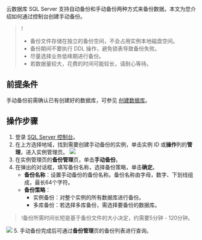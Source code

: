 云数据库 SQL Server 支持自动备份和手动备份两种方式来备份数据。本文为您介绍如何通过控制台创建手动备份。
>!
>- 备份文件存储在独立的备份空间，不会占用实例本地磁盘空间。
>- 备份期间不要执行 DDL 操作，避免锁表导致备份失败。
>- 尽量选择业务低峰期进行备份。
>- 若数据量较大，花费的时间可能较长，请耐心等待。

## 前提条件
手动备份前需确认已有创建好的数据库，可参见 [创建数据库](https://cloud.tencent.com/document/product/238/43284)。

## 操作步骤
1. 登录 [SQL Server 控制台](https://console.cloud.tencent.com/sqlserver)。
2. 在上方选择地域，找到需要创建手动备份的实例，单击实例 ID 或**操作**列的**管理**，进入实例管理页。
![](https://qcloudimg.tencent-cloud.cn/raw/3bb7a0be93f6fb3fa7879389c90b9876.png)
3. 在实例管理页的**备份管理**页，单击**手动备份**。
4. 在弹出的对话框，填写备份名称，选择备份策略，单击**确定**。
   - **备份名称**：设置手动备份的备份名称。备份名称由字母，数字、下划线组成，最长64个字符。
   - **备份策略**：
     - 实例备份：对整个实例的所有数据库进行备份。
     - 多库备份：若选择多库备份，需选择要备份的数据库。
>!备份所需时间长短是基于备份文件的大小决定，约需要5分钟 - 120分钟。
>
![](https://qcloudimg.tencent-cloud.cn/raw/633fc767923d5df5cf8ffa5dc382530e.png)
5. 手动备份完成后可通过**备份管理**页的备份列表进行查询。

